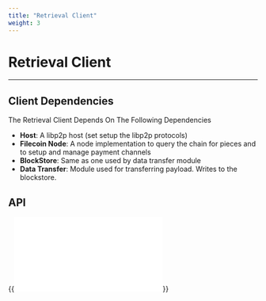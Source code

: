 ```yaml
---
title: "Retrieval Client"
weight: 3
---
```


# Retrieval Client
---

## Client Dependencies

The Retrieval Client Depends On The Following Dependencies

- **Host**: A libp2p host (set setup the libp2p protocols)
- **Filecoin Node**: A node implementation to query the chain for pieces and to setup and manage payment channels
- **BlockStore**: Same as one used by data transfer module
- **Data Transfer**: Module used for transferring payload. Writes to the blockstore.

## API

{{<embed src="retrieval_client.id" lang="go" >}}
